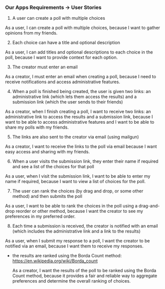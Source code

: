 ### Our Apps Requirements -> User Stories

1. A user can create a poll with multiple choices

  As a user, I can create a poll with multiple choices, because I want to gather opinions from my friends.

2. Each choice can have a title and optional description

  As a user, I can add titles and optional descriptions to each choice in the poll, because I want to provide context for each option.

3. The creator must enter an email

  As a creator, I must enter an email when creating a poll, because I need to receive notifications and access administrative features.

4. When a poll is finished being created, the user is given two links: an administrative link (which lets them access the results) and a submission link (which the user sends to their friends)

  As a creator, when I finish creating a poll, I want to receive two links: an administrative link to access the results and a submission link, because I want to be able to access administrative features and I want to be able to share my polls with my friends.

5. The links are also sent to the creator via email (using mailgun)

  As a creator, I want to receive the links to the poll via email because I want easy access and sharing with my friends.

6. When a user visits the submission link, they enter their name if required and see a list of the choices for that poll

  As a user, when I visit the submission link, I want to be able to enter my name if required, because I want to view a list of choices for the poll.

7. The user can rank the choices (by drag and drop, or some other method) and then submits the poll

  As a user, I want to be able to rank the choices in the poll using a drag-and-drop reorder or other method, because I want the creator to see my preferences in my preferred order.

8. Each time a submission is received, the creator is notified with an email (which includes the administrative link and a link to the results)

  As a user, when I submit my response to a poll, I want the creator to be notified via an email, because I want them to receive my responses.

* the results are ranked using the Borda Count method: https://en.wikipedia.org/wiki/Borda_count

  As a creator, I want the results of the poll to be ranked using the Borda Count method, because it provides a fair and reliable way to aggregate preferences and determine the overall ranking of choices.